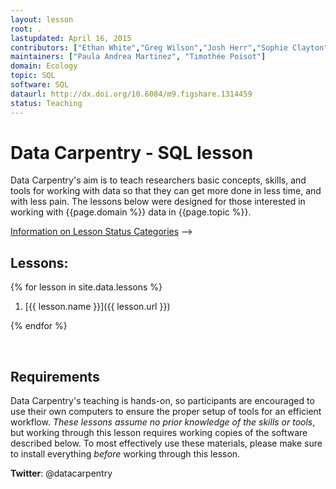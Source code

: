 ```yaml
---
layout: lesson
root: .
lastupdated: April 16, 2015
contributors: ["Ethan White","Greg Wilson","Josh Herr","Sophie Clayton","Tracy Teal", "Aleksandra Pawlik"]
maintainers: ["Paula Andrea Martinez", "Timothée Poisot"]
domain: Ecology
topic: SQL
software: SQL
dataurl: http://dx.doi.org/10.6084/m9.figshare.1314459
status: Teaching
---
```


<!-- USING THIS LESSON TEMPLATE -->
<!-- Lesson specific information is taken from the YAML header at the top of the page -->

<!-- THE LESSON INFORMATION -->

<!-- Get the information from _data/info.yml -->

# Data Carpentry - SQL lesson

Data Carpentry's aim is to teach researchers basic concepts, skills,
and tools for working with data so that they can get more done in less
time, and with less pain. The lessons below were designed for those interested
in working with {{page.domain %}} data in {{page.topic %}}.

  [Information on Lesson Status Categories]()
-->

<!-- ###### INDEX OF LESSONS ON THIS TOPIC ###### -->

## Lessons:


{% for lesson in site.data.lessons %}

1. [{{ lesson.name }}]({{ lesson.url }})

{% endfor %}





<br>

<h2>Requirements</h2>

<p>
Data Carpentry's teaching is hands-on, so participants are encouraged to use
their own computers to ensure the proper setup of tools for an efficient workflow.
<em>These lessons assume no prior knowledge of the skills or tools</em>, but working
through this lesson requires working copies of the software described below.
To most effectively use these materials, please make sure to install everything
<em>before</em> working through this lesson.
</p>

<p><strong>Twitter</strong>: @datacarpentry
